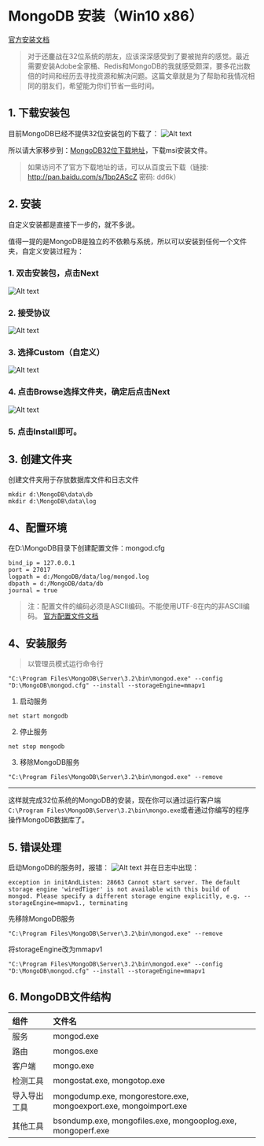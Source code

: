 # MongoDB 安装（Win10 x86）
[官方安装文档](https://docs.mongodb.com/manual/tutorial/install-mongodb-on-windows/)
> 对于还鏖战在32位系统的朋友，应该深深感受到了要被抛弃的感觉。最近需要安装Adobe全家桶、Redis和MongoDB的我就感受颇深，要多花出数倍的时间和经历去寻找资源和解决问题。这篇文章就是为了帮助和我情况相同的朋友们，希望能为你们节省一些时间。

## 1. 下载安装包
目前MongoDB已经不提供32位安装包的下载了：
![Alt text](./mongoDBInstall-1.PNG)

所以请大家移步到：[MongoDB32位下载地址](https://www.mongodb.org/dl/win32/i386)，下载msi安装文件。
> 如果访问不了官方下载地址的话，可以从百度云下载（链接: http://pan.baidu.com/s/1bp2AScZ 密码: dd6k）

## 2. 安装
自定义安装都是直接下一步的，就不多说。

值得一提的是MongoDB是独立的不依赖与系统，所以可以安装到任何一个文件夹，自定义安装过程为：
### 1. 双击安装包，点击Next
![Alt text](./mongoDBInstall-2.PNG)

### 2. 接受协议
![Alt text](./mongoDBInstall-3.PNG)

### 3. 选择Custom（自定义）
![Alt text](./mongoDBInstall-4.PNG)

### 4. 点击Browse选择文件夹，确定后点击Next
![Alt text](./mongoDBInstall-5.PNG)

### 5. 点击Install即可。

## 3. 创建文件夹
创建文件夹用于存放数据库文件和日志文件
```
mkdir d:\MongoDB\data\db
mkdir d:\MongoDB\data\log
```

## 4、配置环境
在D:\MongoDB目录下创建配置文件：mongod.cfg
```
bind_ip = 127.0.0.1
port = 27017
logpath = d:/MongoDB/data/log/mongod.log
dbpath = d:/MongoDB/data/db
journal = true
```
> 注：配置文件的编码必须是ASCII编码。不能使用UTF-8在内的非ASCII编码。
> [官方配置文件文档](https://docs.mongodb.com/manual/reference/configuration-options/)

## 4、安装服务
> 以管理员模式运行命令行
```
"C:\Program Files\MongoDB\Server\3.2\bin\mongod.exe" --config "D:\MongoDB\mongod.cfg" --install --storageEngine=mmapv1
```

1. 启动服务
```
net start mongodb
```

2. 停止服务
```
net stop mongodb
```

3. 移除MongoDB服务
```
"C:\Program Files\MongoDB\Server\3.2\bin\mongod.exe" --remove
```

---------
这样就完成32位系统的MongoDB的安装，现在你可以通过运行客户端`C:\Program Files\MongoDB\Server\3.2\bin\mongo.exe`或者通过你编写的程序操作MongoDB数据库了。


## 5. 错误处理
启动MongoDB的服务时，报错：
![Alt text](./mongoDBInstall-6.PNG)
并在日志中出现：
```
exception in initAndListen: 28663 Cannot start server. The default storage engine 'wiredTiger' is not available with this build of mongod. Please specify a different storage engine explicitly, e.g. --storageEngine=mmapv1., terminating
```

先移除MongoDB服务
```
"C:\Program Files\MongoDB\Server\3.2\bin\mongod.exe" --remove
```

将storageEngine改为mmapv1
```
"C:\Program Files\MongoDB\Server\3.2\bin\mongod.exe" --config "D:\MongoDB\mongod.cfg" --install --storageEngine=mmapv1
```

## 6. MongoDB文件结构
| 组件       | 文件名  |
| :-------- | :-------- |
| 服务              | mongod.exe                |
| 路由              | mongos.exe                 |
| 客户端            | mongo.exe                  |
| 检测工具          | mongostat.exe, mongotop.exe| 
| 导入导出工具       | mongodump.exe, mongorestore.exe, mongoexport.exe, mongoimport.exe|
| 其他工具           | 	bsondump.exe, mongofiles.exe, mongooplog.exe, mongoperf.exe|